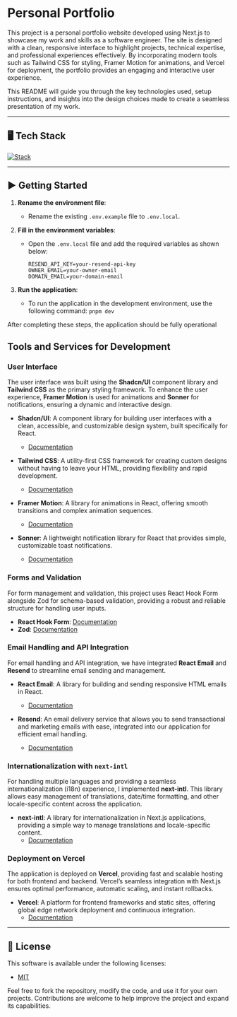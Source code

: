 # Personal Portfolio

This project is a personal portfolio website developed using Next.js to showcase my work and skills as a software 
engineer. The site is designed with a clean, responsive interface to highlight projects, technical expertise, 
and professional experiences effectively. By incorporating modern tools such as Tailwind CSS for styling, Framer Motion 
for animations, and Vercel for deployment, the portfolio provides an engaging and interactive user experience.

This README will guide you through the key technologies used, setup instructions, and insights into the design choices 
made to create a seamless presentation of my work.

---

## 🖥️ Tech Stack

[![Stack](https://skillicons.dev/icons?i=ts,next,tailwind,vercel)](https://skillicons.dev)

---

## ▶️ Getting Started

1. **Rename the environment file**:
    - Rename the existing `.env.example` file to `.env.local`.

2. **Fill in the environment variables**:
    - Open the `.env.local` file and add the required variables as shown below:
      ```env
      RESEND_API_KEY=your-resend-api-key
      OWNER_EMAIL=your-owner-email
      DOMAIN_EMAIL=your-domain-email
      ```
3. **Run the application**:
    - To run the application in the development environment, use the following command:
      `pnpm dev`

After completing these steps, the application should be fully operational

## Tools and Services for Development

### User Interface

The user interface was built using the **Shadcn/UI** component library and **Tailwind CSS** as the primary styling framework. To enhance the user experience, **Framer Motion** is used for animations and **Sonner** for notifications, ensuring a dynamic and interactive design.

- **Shadcn/UI**: A component library for building user interfaces with a clean, accessible, and customizable design system, built specifically for React.
   - [Documentation](https://ui.shadcn.com/docs)

- **Tailwind CSS**: A utility-first CSS framework for creating custom designs without having to leave your HTML, providing flexibility and rapid development.
   - [Documentation](https://tailwindcss.com/docs)

- **Framer Motion**: A library for animations in React, offering smooth transitions and complex animation sequences.
   - [Documentation](https://www.framer.com/motion/)

- **Sonner**: A lightweight notification library for React that provides simple, customizable toast notifications.
   - [Documentation](https://sonner.emilkowal.ski/)


### Forms and Validation

For form management and validation, this project uses React Hook Form alongside Zod for schema-based validation,
providing a robust and reliable structure for handling user inputs.

- **React Hook Form**: [Documentation](https://react-hook-form.com/)
- **Zod**: [Documentation](https://zod.dev/)

### Email Handling and API Integration

For email handling and API integration, we have integrated **React Email** and **Resend** to streamline email sending and management.

- **React Email**: A library for building and sending responsive HTML emails in React.
   - [Documentation](https://react.email/)

- **Resend**: An email delivery service that allows you to send transactional and marketing emails with ease, integrated into our application for efficient email handling.
   - [Documentation](https://resend.com/docs)

### Internationalization with `next-intl`

For handling multiple languages and providing a seamless internationalization (i18n) experience, I implemented **next-intl**. This library allows easy management of translations, date/time formatting, and other locale-specific content across the application.

- **next-intl**: A library for internationalization in Next.js applications, providing a simple way to manage translations and locale-specific content.
   - [Documentation](https://next-intl-docs.vercel.app/)

### Deployment on Vercel

The application is deployed on **Vercel**, providing fast and scalable hosting for both frontend and backend. Vercel’s seamless integration with Next.js ensures optimal performance, automatic scaling, and instant rollbacks.

- **Vercel**: A platform for frontend frameworks and static sites, offering global edge network deployment and continuous integration.
   - [Documentation](https://vercel.com/docs)

---

## 📄 License

This software is available under the following licenses:

- [MIT](https://rem.mit-license.org)

Feel free to fork the repository, modify the code, and use it for your own projects. Contributions are welcome to help 
improve the project and expand its capabilities.
 
